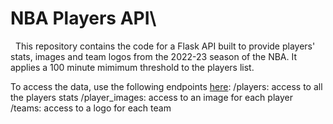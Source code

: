 # NBA Players API\
&nbsp;
This repository contains the code for a Flask API built to provide players' stats, images and team logos from the 2022-23 season of the NBA.
It applies a 100 minute mimimum threshold to the players list.

To access the data, use the following endpoints [here](nba-players-api-alpha.vercel.app):
/players: access to all the players stats
/player_images: access to an image for each player
/teams: access to a logo for each team
